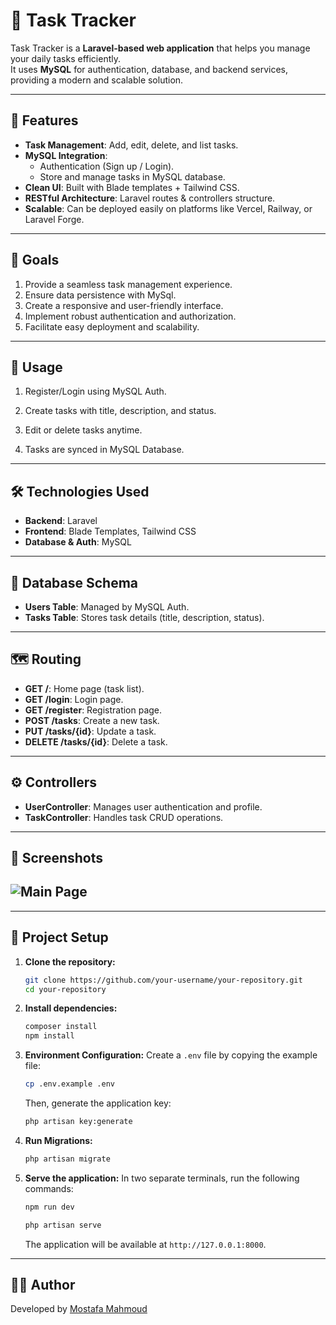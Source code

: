# 📝 Task Tracker

Task Tracker is a **Laravel-based web application** that helps you manage your daily tasks efficiently.  
It uses **MySQL** for authentication, database, and backend services, providing a modern and scalable solution.

---

## 🚀 Features

-   **Task Management**: Add, edit, delete, and list tasks.
-   **MySQL Integration**:
    -   Authentication (Sign up / Login).
    -   Store and manage tasks in MySQL database.
-   **Clean UI**: Built with Blade templates + Tailwind CSS.
-   **RESTful Architecture**: Laravel routes & controllers structure.
-   **Scalable**: Can be deployed easily on platforms like Vercel, Railway, or Laravel Forge.

---

## 🎯 Goals

1. Provide a seamless task management experience.
2. Ensure data persistence with MySql.
3. Create a responsive and user-friendly interface.
4. Implement robust authentication and authorization.
5. Facilitate easy deployment and scalability.

---

## 📖 Usage

1. Register/Login using MySQL Auth.

2. Create tasks with title, description, and status.

3. Edit or delete tasks anytime.

4. Tasks are synced in MySQL Database.

---

## 🛠️ Technologies Used

-   **Backend**: Laravel
-   **Frontend**: Blade Templates, Tailwind CSS
-   **Database & Auth**: MySQL

---

## 💾 Database Schema

-   **Users Table**: Managed by MySQL Auth.
-   **Tasks Table**: Stores task details (title, description, status).

---

## 🗺️ Routing

-   **GET /**: Home page (task list).
-   **GET /login**: Login page.
-   **GET /register**: Registration page.
-   **POST /tasks**: Create a new task.
-   **PUT /tasks/{id}**: Update a task.
-   **DELETE /tasks/{id}**: Delete a task.

---

## ⚙️ Controllers

-   **UserController**: Manages user authentication and profile.
-   **TaskController**: Handles task CRUD operations.

---

## 📸 Screenshots

## ![Main Page](https://via.placeholder.com/800x400.png?text=Task+Tracker+Screenshot)

---

## 🚀 Project Setup

1.  **Clone the repository:**

    ```bash
    git clone https://github.com/your-username/your-repository.git
    cd your-repository
    ```

2.  **Install dependencies:**

    ```bash
    composer install
    npm install
    ```

3.  **Environment Configuration:**
    Create a `.env` file by copying the example file:

    ```bash
    cp .env.example .env
    ```

    Then, generate the application key:

    ```bash
    php artisan key:generate
    ```

4.  **Run Migrations:**

    ```bash
    php artisan migrate
    ```

5.  **Serve the application:**
    In two separate terminals, run the following commands:
    ```bash
    npm run dev
    ```
    ```bash
    php artisan serve
    ```
    The application will be available at `http://127.0.0.1:8000`.

---

## 👨‍💻 Author

Developed by [Mostafa Mahmoud](https://github.com/Mostafa2115)
